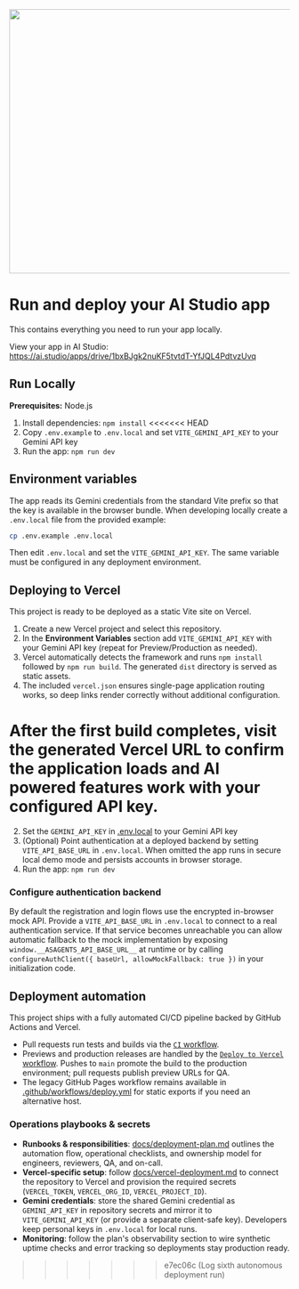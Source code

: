 <div align="center">
<img width="1200" height="475" alt="GHBanner" src="https://github.com/user-attachments/assets/0aa67016-6eaf-458a-adb2-6e31a0763ed6" />
</div>

# Run and deploy your AI Studio app

This contains everything you need to run your app locally.

View your app in AI Studio: https://ai.studio/apps/drive/1bxBJgk2nuKF5tvtdT-YfJQL4PdtvzUvq

## Run Locally

**Prerequisites:**  Node.js


1. Install dependencies:
   `npm install`
<<<<<<< HEAD
2. Copy `.env.example` to `.env.local` and set `VITE_GEMINI_API_KEY` to your Gemini API key
3. Run the app:
   `npm run dev`

## Environment variables

The app reads its Gemini credentials from the standard Vite prefix so that the
key is available in the browser bundle. When developing locally create a
`.env.local` file from the provided example:

```bash
cp .env.example .env.local
```

Then edit `.env.local` and set the `VITE_GEMINI_API_KEY`. The same variable must
be configured in any deployment environment.

## Deploying to Vercel

This project is ready to be deployed as a static Vite site on Vercel.

1. Create a new Vercel project and select this repository.
2. In the **Environment Variables** section add `VITE_GEMINI_API_KEY` with your
   Gemini API key (repeat for Preview/Production as needed).
3. Vercel automatically detects the framework and runs `npm install` followed by
   `npm run build`. The generated `dist` directory is served as static assets.
4. The included `vercel.json` ensures single-page application routing works, so
   deep links render correctly without additional configuration.

After the first build completes, visit the generated Vercel URL to confirm the
application loads and AI powered features work with your configured API key.
=======
2. Set the `GEMINI_API_KEY` in [.env.local](.env.local) to your Gemini API key
3. (Optional) Point authentication at a deployed backend by setting `VITE_API_BASE_URL` in `.env.local`. When omitted the app runs in secure local demo mode and persists accounts in browser storage.
4. Run the app:
   `npm run dev`

### Configure authentication backend

By default the registration and login flows use the encrypted in-browser mock API. Provide a `VITE_API_BASE_URL` in `.env.local` to connect to a real authentication service. If that service becomes unreachable you can allow automatic fallback to the mock implementation by exposing `window.__ASAGENTS_API_BASE_URL__` at runtime or by calling `configureAuthClient({ baseUrl, allowMockFallback: true })` in your initialization code.

## Deployment automation

This project ships with a fully automated CI/CD pipeline backed by GitHub Actions and Vercel.

- Pull requests run tests and builds via the [`CI` workflow](.github/workflows/ci.yml).
- Previews and production releases are handled by the [`Deploy to Vercel` workflow](.github/workflows/vercel-deploy.yml). Pushes to `main` promote the build to the production environment; pull requests publish preview URLs for QA.
- The legacy GitHub Pages workflow remains available in [.github/workflows/deploy.yml](.github/workflows/deploy.yml) for static exports if you need an alternative host.

### Operations playbooks & secrets

- **Runbooks & responsibilities**: [docs/deployment-plan.md](docs/deployment-plan.md) outlines the automation flow, operational checklists, and ownership model for engineers, reviewers, QA, and on-call.
- **Vercel-specific setup**: follow [docs/vercel-deployment.md](docs/vercel-deployment.md) to connect the repository to Vercel and provision the required secrets (`VERCEL_TOKEN`, `VERCEL_ORG_ID`, `VERCEL_PROJECT_ID`).
- **Gemini credentials**: store the shared Gemini credential as `GEMINI_API_KEY` in repository secrets and mirror it to `VITE_GEMINI_API_KEY` (or provide a separate client-safe key). Developers keep personal keys in `.env.local` for local runs.
- **Monitoring**: follow the plan's observability section to wire synthetic uptime checks and error tracking so deployments stay production ready.
>>>>>>> e7ec06c (Log sixth autonomous deployment run)

